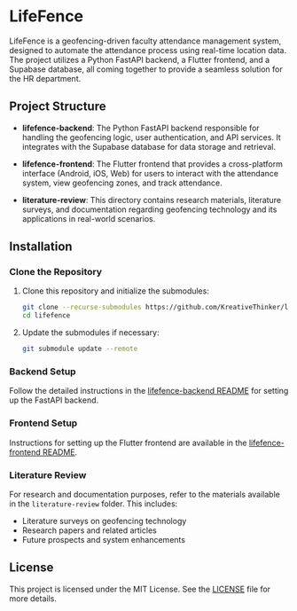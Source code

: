 # LifeFence

LifeFence is a geofencing-driven faculty attendance management system, designed to automate the attendance process using real-time location data. The project utilizes a Python FastAPI backend, a Flutter frontend, and a Supabase database, all coming together to provide a seamless solution for the HR department.

## Project Structure

- **lifefence-backend**: 
  The Python FastAPI backend responsible for handling the geofencing logic, user authentication, and API services. It integrates with the Supabase database for data storage and retrieval.
  
- **lifefence-frontend**: 
  The Flutter frontend that provides a cross-platform interface (Android, iOS, Web) for users to interact with the attendance system, view geofencing zones, and track attendance.

- **literature-review**: 
  This directory contains research materials, literature surveys, and documentation regarding geofencing technology and its applications in real-world scenarios.

## Installation

### Clone the Repository

1. Clone this repository and initialize the submodules:
   ```bash
   git clone --recurse-submodules https://github.com/KreativeThinker/lifefence.git
   cd lifefence
   ```

2. Update the submodules if necessary:
   ```bash
   git submodule update --remote
   ```

### Backend Setup

Follow the detailed instructions in the [lifefence-backend README](lifefence-backend/README.md) for setting up the FastAPI backend.

### Frontend Setup

Instructions for setting up the Flutter frontend are available in the [lifefence-frontend README](lifefence-frontend/README.md).

### Literature Review

For research and documentation purposes, refer to the materials available in the `literature-review` folder. This includes:
- Literature surveys on geofencing technology
- Research papers and related articles
- Future prospects and system enhancements

## License

This project is licensed under the MIT License. See the [LICENSE](LICENSE) file for more details.